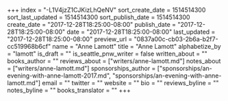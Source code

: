 +++
index = "-L1V4jzZ1CJKizLhQeNV"
sort_create_date = 1514514300
sort_last_updated = 1514514300
sort_publish_date = 1514514300
create_date = "2017-12-28T18:25:00-08:00"
publish_date = "2017-12-28T18:25:00-08:00"
date = "2017-12-28T18:25:00-08:00"
last_updated = "2017-12-28T18:25:00-08:00"
preview_url = "0837a00c-cb03-2b6a-b2f7-cc519968b6cf"
name = "Anne Lamott"
title = "Anne Lamott"
alphabetize_by = "lamott"
is_draft = ""
is_seattle_pnw_writer = false
written_about = ""
books_author = ""
reviews_about = ["writers/anne-lamott.md"]
notes_about = ["writers/anne-lamott.md"]
sponsorships_author = ["sponsorships/an-evening-with-anne-lamott-2017.md", "sponsorships/an-evening-with-anne-lamott.md"]
email = ""
twitter = ""
website = ""
bio = ""
reviews_byline = ""
notes_byline = ""
books_translator = ""
+++
